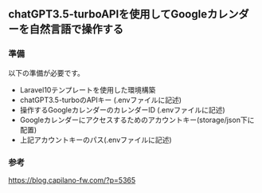 ## chatGPT3.5-turboAPIを使用してGoogleカレンダーを自然言語で操作する 

### 準備 
以下の準備が必要です。
 - Laravel10テンプレートを使用した環境構築 
 - chatGPT3.5-turboのAPIキー (.envファイルに記述) 
 - 操作するGoogleカレンダーのカレンダーID (.envファイルに記述) 
 - Googleカレンダーにアクセスするためのアカウントキー(storage/json下に配置)
 - 上記アカウントキーのパス(.envファイルに記述)

### 参考
https://blog.capilano-fw.com/?p=5365